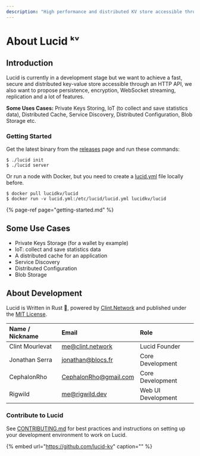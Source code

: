 ```yaml
---
description: "High performance and distributed KV store accessible through an HTTP API. \U0001F980"
---
```


# About Lucid ᵏᵛ

## Introduction

Lucid is currently in a development stage but we want to achieve a fast, secure and distributed key-value store accessible through an HTTP API, we also want to propose persistence, encryption, WebSocket streaming, replication and a lot of features.

**Some Uses Cases:** Private Keys Storing, IoT \(to collect and save statistics data\), Distributed Cache, Service Discovery, Distributed Configuration, Blob Storage etc.

### Getting Started

Get the latest binary from the [releases](https://github.com/lucid-kv/lucid/releases) page and run these commands:

```text
$ ./lucid init
$ ./lucid server
```

Or run a node with Docker, but you need to create a [lucid.yml](https://github.com/lucid-kv/lucid/blob/master/.github/lucid.yml) file locally before.

```text
$ docker pull lucidkv/lucid
$ docker run -v lucid.yml:/etc/lucid/lucid.yml lucidkv/lucid
```

{% page-ref page="getting-started.md" %}

## Some Use Cases

* Private Keys Storage \(for a wallet by example\)
* IoT: collect and save statistics data
* A distributed cache for an application
* Service Discovery
* Distributed Configuration
* Blob Storage

## About Development

Lucid is Written in Rust 🦀, powered by [Clint.Network](https://twitter.com/clint_network) and published under the [MIT License](https://github.com/clintnetwork/lucid/blob/master/LICENSE.md).

| Name / Nickname | Email | Role |
| :--- | :--- | :--- |
| Clint Mourlevat | [me@clint.network](mailto:me@clint.network) | Lucid Founder |
| Jonathan Serra | [jonathan@blocs.fr](mailto:jonathan@blocs.fr) | Core Development |
| CephalonRho | [CephalonRho@gmail.com](mailto:CephalonRho@gmail.com) | Core Development |
| Rigwild | [me@rigwild.dev](mailto:me@rigwild.dev) | Web UI Development |

### Contribute to Lucid

See [CONTRIBUTING.md](https://github.com/lucid-kv/lucid/blob/master/CONTRIBUTING.md) for best practices and instructions on setting up your development environment to work on Lucid.

{% embed url="https://github.com/lucid-kv" caption="" %}

